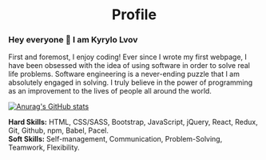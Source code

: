 <h1 align="center">Profile</h1>
<h3>Hey everyone 👋 I am Kyrylo Lvov</h3>
<p>
First and foremost, I enjoy coding! Ever since I wrote my first webpage, I have been obsessed with the idea of using software in order to solve real life problems. Software engineering is a never-ending puzzle that I am absolutely engaged in solving. I truly believe in the power of programming as an improvement to the lives of people all around the world.

[![Anurag's GitHub stats](https://github-readme-stats.vercel.app/api?username=kyrylolvov)](https://github.com/anuraghazra/github-readme-stats)


  <b>Hard Skills:</b> HTML, CSS/SASS, Bootstrap, JavaScript, jQuery, React, Redux, Git, Github, npm, Babel, Pacel.
<br>
  <b>Soft Skills:</b> Self-management, Communication, Problem-Solving, Teamwork, Flexibility.</p>

